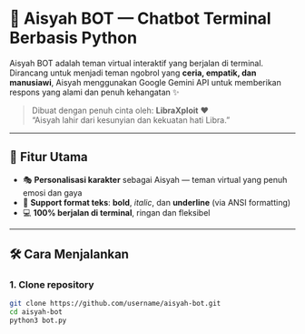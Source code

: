 # 🌸 Aisyah BOT — Chatbot Terminal Berbasis Python

Aisyah BOT adalah teman virtual interaktif yang berjalan di terminal. Dirancang untuk menjadi teman ngobrol yang **ceria, empatik, dan manusiawi**, Aisyah menggunakan Google Gemini API untuk memberikan respons yang alami dan penuh kehangatan ✨

> Dibuat dengan penuh cinta oleh: **LibraXploit** ❤️  
> “Aisyah lahir dari kesunyian dan kekuatan hati Libra.”

---

## 🚀 Fitur Utama

- 🎭 **Personalisasi karakter** sebagai Aisyah — teman virtual yang penuh emosi dan gaya
- 🎨 **Support format teks**: **bold**, _italic_, dan __underline__ (via ANSI formatting)
- 💻 **100% berjalan di terminal**, ringan dan fleksibel

---

## 🛠️ Cara Menjalankan

### 1. Clone repository
```bash
git clone https://github.com/username/aisyah-bot.git
cd aisyah-bot
python3 bot.py
